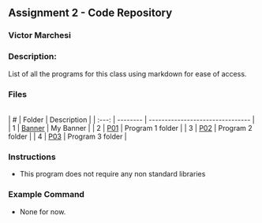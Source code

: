 ##  Assignment 2 - Code Repository
### Victor Marchesi
### Description:

List of all the programs for this class using markdown for ease of access.

### Files
\
|   #   | Folder    | Description                      |
| :---: | -------- | -------------------------------- |
|   1   | [Banner](./Banner) | My Banner |
|   2   | [P01](./P01) | Program 1 folder |
|   3   | [P02](./P02) | Program 2 folder |
|   4   | [P03](./P03) | Program 3 folder |

### Instructions

- This program does not require any non standard libraries

### Example Command

- None for now.
